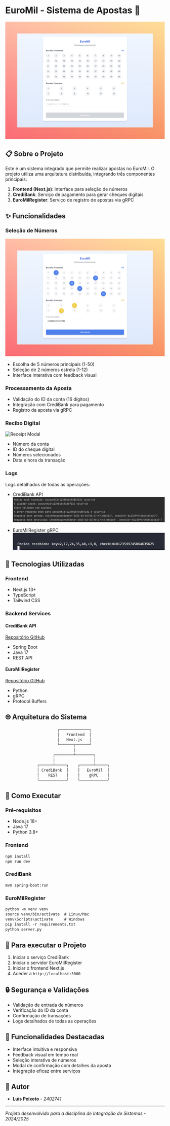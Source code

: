 # EuroMil - Sistema de Apostas 🎰

![EuroMil Main Page](./docs/images/main.jpeg)

## 📋 Sobre o Projeto
Este é um sistema integrado que permite realizar apostas no EuroMil. O projeto utiliza uma arquitetura distribuída, integrando três componentes principais:

1. **Frontend (Next.js)**: Interface para seleção de números
2. **CrediBank**: Serviço de pagamento para gerar cheques digitais
3. **EuroMilRegister**: Serviço de registro de apostas via gRPC

## ✨ Funcionalidades

### Seleção de Números
![Number Selection](./docs/images/selection.jpeg)
- Escolha de 5 números principais (1-50)
- Seleção de 2 números estrela (1-12)
- Interface interativa com feedback visual

### Processamento da Aposta
- Validação do ID da conta (16 dígitos)
- Integração com CrediBank para pagamento
- Registro da aposta via gRPC

### Recibo Digital
![Receipt Modal](./docs/images/confetti.gif)
- Número da conta
- ID do cheque digital
- Números selecionados
- Data e hora da transação

### Logs
Logs detalhados de todas as operações:
- CrediBank API
![CrediBank API Logs](./docs/images/CrediBank.png)

- EuroMilRegister gRPC
![EuroMil gRPC Logs](./docs/images/EuroMil.png)


## 🔧 Tecnologias Utilizadas

### Frontend
- Next.js 13+
- TypeScript
- Tailwind CSS

### Backend Services
#### CrediBank API
[Repositório GitHub](https://github.com/luispeixotoUA/integracao-sistemas/tree/main/CrediBank)
- Spring Boot
- Java 17
- REST API

#### EuroMilRegister
[Repositório GitHub](https://github.com/luispeixotoUA/integracao-sistemas/tree/main/EuroMilRegister)
- Python
- gRPC
- Protocol Buffers

## 🌐 Arquitetura do Sistema
```
                       ┌─────────────┐
                       │   Frontend  │
                       │   Next.js   │
                       └──────┬──────┘
                              │
                     ┌────────┴────────┐
                     │                 │
              ┌──────┴─────┐    ┌──────┴─────┐
              │ CrediBank  │    │   EuroMil  │
              │    REST    │    │    gRPC    │
              └────────────┘    └────────────┘

```

## 🚀 Como Executar

### Pré-requisitos
- Node.js 18+
- Java 17
- Python 3.8+

### Frontend
```
npm install
npm run dev
```

### CrediBank
```
mvn spring-boot:run
```

### EuroMilRegister
```
python -m venv venv
source venv/bin/activate  # Linux/Mac
venv\Scripts\activate     # Windows
pip install -r requirements.txt
python server.py
```

## 📱 Para executar o Projeto

1. Iniciar o serviço CrediBank
2. Iniciar o servidor EuroMilRegister
3. Iniciar o frontend Next.js
4. Aceder a `http://localhost:3000`

## 🔒 Segurança e Validações
- Validação de entrada de números
- Verificação do ID da conta
- Confirmação de transações
- Logs detalhados de todas as operações

## 🌟 Funcionalidades Destacadas

- Interface intuitiva e responsiva
- Feedback visual em tempo real
- Seleção interativa de números
- Modal de confirmação com detalhes da aposta
- Integração eficaz entre serviços

## 👥 Autor
- **Luís Peixoto** - *2402741*

---
*Projeto desenvolvido para a disciplina de Integração de Sistemas - 2024/2025*